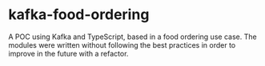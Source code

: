 # kafka-food-ordering

A POC using Kafka and TypeScript, based in a food ordering use case.
The modules were written without following the best practices in order to improve in the future with a refactor.
